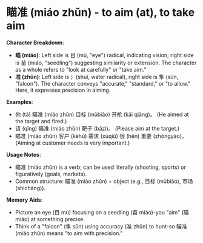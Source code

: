 # **瞄准 (miáo zhǔn) - to aim (at), to take aim**

**Character Breakdown**:  
- **瞄 (miáo)**: Left side is 目 (mù, "eye") radical, indicating vision; right side is 苗 (miáo, "seedling") suggesting similarity or extension. The character as a whole refers to "look at carefully" or "take aim."  
- **准 (zhǔn)**: Left side is 氵(shuǐ, water radical), right side is 隼 (sǔn, "falcon"). The character conveys "accurate," "standard," or "to allow." Here, it expresses precision in aiming.

**Examples**:  
- 他 (tā) 瞄准 (miáo zhǔn) 目标 (mùbiāo) 开枪 (kāi qiāng)。 (He aimed at the target and fired.)  
- 请 (qǐng) 瞄准 (miáo zhǔn) 靶子 (bǎzi)。 (Please aim at the target.)  
- 瞄准 (miáo zhǔn) 客户 (kèhù) 需求 (xūqiú) 很 (hěn) 重要 (zhòngyào)。 (Aiming at customer needs is very important.)

**Usage Notes**:  
- 瞄准 (miáo zhǔn) is a verb; can be used literally (shooting, sports) or figuratively (goals, markets).  
- Common structure: 瞄准 (miáo zhǔn) + object (e.g., 目标 (mùbiāo), 市场 (shìchǎng)).

**Memory Aids**:  
- Picture an eye (目 mù) focusing on a seedling (苗 miáo)-you "aim" (瞄 miáo) at something precise.  
- Think of a "falcon" (隼 sǔn) using accuracy (准 zhǔn) to hunt-so 瞄准 (miáo zhǔn) means "to aim with precision."